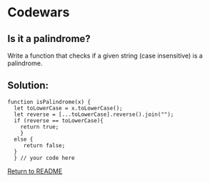# Codewars

## Is it a palindrome?

Write a function that checks if a given string (case insensitive) is a palindrome.

## Solution:
```
function isPalindrome(x) {
  let toLowerCase = x.toLowerCase();
  let reverse = [...toLowerCase].reverse().join("");
  if (reverse == toLowerCase){
    return true;
    }
  else {
     return false;
  }
  } // your code here

```
[Return to README](/README.md)